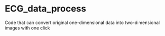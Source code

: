 # ECG_data_process
Code that can convert original one-dimensional data into two-dimensional images with one click
